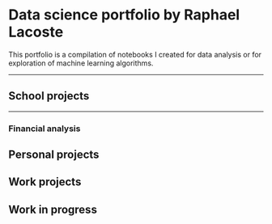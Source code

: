# Data science portfolio by Raphael Lacoste
This portfolio is a compilation of notebooks I created for data analysis or for exploration of machine learning algorithms.
***

## School projects
---

   ### Financial analysis

## Personal projects

## Work projects

## Work in progress
